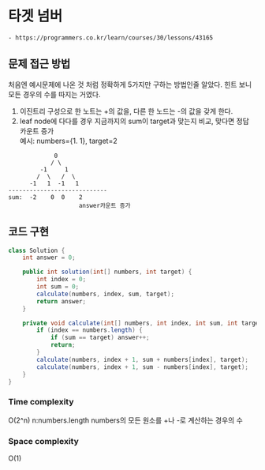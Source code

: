 # 타겟 넘버
    - https://programmers.co.kr/learn/courses/30/lessons/43165

## 문제 접근 방법
처음엔 예시문제에 나온 것 처럼 정확하게 5가지만 구하는 방법인줄 알았다. 힌트 보니 모든 경우의 수를 따지는 거였다.   
1. 이진트리 구성으로 한 노트는 +의 값을, 다른 한 노드는 -의 값을 갖게 한다.
2. leaf node에 다다를 경우 지금까지의 sum이 target과 맞는지 비교, 맞다면 정답 카운트 증가   
예시: numbers={1. 1}, target=2
```
             0
            / \
         -1     1
        /  \   /  \
      -1   1  -1   1  
----------------------------
sum:  -2    0  0    2
                    answer카운트 증가   
```

## 코드 구현
```java
class Solution {
    int answer = 0;

    public int solution(int[] numbers, int target) {
        int index = 0;
        int sum = 0;
        calculate(numbers, index, sum, target);
        return answer;
    }

    private void calculate(int[] numbers, int index, int sum, int target) {
        if (index == numbers.length) {
            if (sum == target) answer++;
            return;
        }
        calculate(numbers, index + 1, sum + numbers[index], target);
        calculate(numbers, index + 1, sum - numbers[index], target);
    }
}
```

### Time complexity
O(2^n) n:numbers.length
numbers의 모든 원소를 +나 -로 계산하는 경우의 수

### Space complexity
O(1)

